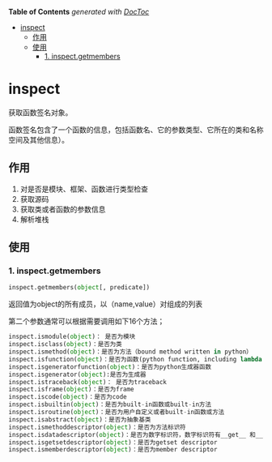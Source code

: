 <!-- START doctoc generated TOC please keep comment here to allow auto update -->
<!-- DON'T EDIT THIS SECTION, INSTEAD RE-RUN doctoc TO UPDATE -->
**Table of Contents**  *generated with [DocToc](https://github.com/thlorenz/doctoc)*

- [inspect](#inspect)
  - [作用](#%E4%BD%9C%E7%94%A8)
  - [使用](#%E4%BD%BF%E7%94%A8)
    - [1. inspect.getmembers](#1-inspectgetmembers)

<!-- END doctoc generated TOC please keep comment here to allow auto update -->

# inspect 

获取函数签名对象。

函数签名包含了一个函数的信息，包括函数名、它的参数类型、它所在的类和名称空间及其他信息）。
## 作用 
1. 对是否是模块、框架、函数进行类型检查
2. 获取源码
3. 获取类或者函数的参数信息
4. 解析堆栈


## 使用

### 1. inspect.getmembers
```python
inspect.getmembers(object[, predicate])

```
返回值为object的所有成员，以（name,value）对组成的列表

第二个参数通常可以根据需要调用如下16个方法；

```python
inspect.ismodule(object)： 是否为模块
inspect.isclass(object)：是否为类
inspect.ismethod(object)：是否为方法（bound method written in python）
inspect.isfunction(object)：是否为函数(python function, including lambda expression)
inspect.isgeneratorfunction(object)：是否为python生成器函数
inspect.isgenerator(object):是否为生成器
inspect.istraceback(object)： 是否为traceback
inspect.isframe(object)：是否为frame
inspect.iscode(object)：是否为code
inspect.isbuiltin(object)：是否为built-in函数或built-in方法
inspect.isroutine(object)：是否为用户自定义或者built-in函数或方法
inspect.isabstract(object)：是否为抽象基类
inspect.ismethoddescriptor(object)：是否为方法标识符
inspect.isdatadescriptor(object)：是否为数字标识符，数字标识符有__get__ 和__set__属性； 通常也有__name__和__doc__属性
inspect.isgetsetdescriptor(object)：是否为getset descriptor
inspect.ismemberdescriptor(object)：是否为member descriptor

```